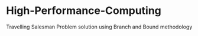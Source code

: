 # High-Performance-Computing
Travelling Salesman Problem solution using Branch and Bound methodology
